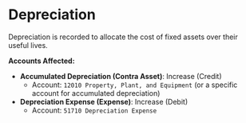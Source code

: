 # Depreciation
Depreciation is recorded to allocate the cost of fixed assets over their useful lives.

**Accounts Affected:**
- **Accumulated Depreciation (Contra Asset)**: Increase (Credit)
  - Account: `12010 Property, Plant, and Equipment` (or a specific account for accumulated depreciation)
- **Depreciation Expense (Expense)**: Increase (Debit)
  - Account: `51710 Depreciation Expense`
